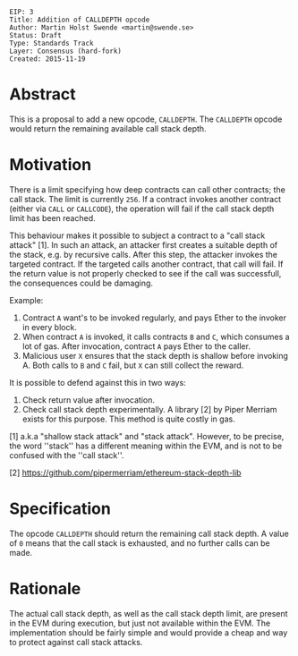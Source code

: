 ```
EIP: 3
Title: Addition of CALLDEPTH opcode
Author: Martin Holst Swende <martin@swende.se>
Status: Draft
Type: Standards Track
Layer: Consensus (hard-fork)
Created: 2015-11-19
```

# Abstract

This is a proposal to add a new opcode, `CALLDEPTH`. The `CALLDEPTH` opcode would return the remaining available call stack depth. 

# Motivation

There is a limit specifying how deep contracts can call other contracts; the call stack. The limit is currently `256`. If a contract invokes another contract (either via `CALL` or `CALLCODE`), the operation will fail if the call stack depth limit has been reached. 

This behaviour makes it possible to subject a contract to a "call stack attack" [1]. In such an attack, an attacker first creates a suitable depth of the stack, e.g. by recursive calls. After this step, the attacker invokes the targeted contract. If the targeted calls another contract, that call will fail. If the return value is not properly checked to see if the call was successfull, the consequences could be damaging. 

Example: 

1. Contract `A` want's to be invoked regularly, and pays Ether to the invoker in every block.
2. When contract `A` is invoked, it calls contracts `B` and `C`, which consumes a lot of gas. After invocation, contract `A` pays Ether to the caller. 
3. Malicious user `X` ensures that the stack depth is shallow before invoking A. Both calls to `B` and `C` fail, but `X` can still collect the reward. 

It is possible to defend against this in two ways:

1. Check return value after invocation. 
2. Check call stack depth experimentally. A library [2] by Piper Merriam exists for this purpose. This method is quite costly in gas.


[1] a.k.a "shallow stack attack" and "stack attack". However, to be precise, the word ''stack'' has a different meaning within the EVM, and is not to be confused with the ''call stack''.

[2] https://github.com/pipermerriam/ethereum-stack-depth-lib 

# Specification

The opcode `CALLDEPTH` should return the remaining call stack depth. A value of `0` means that the call stack is exhausted, and no further calls can be made. 

# Rationale

The actual call stack depth, as well as the call stack depth limit, are present in the EVM during execution, but just not available within the EVM. The implementation should be fairly simple and would provide a cheap and way to protect against call stack attacks.
